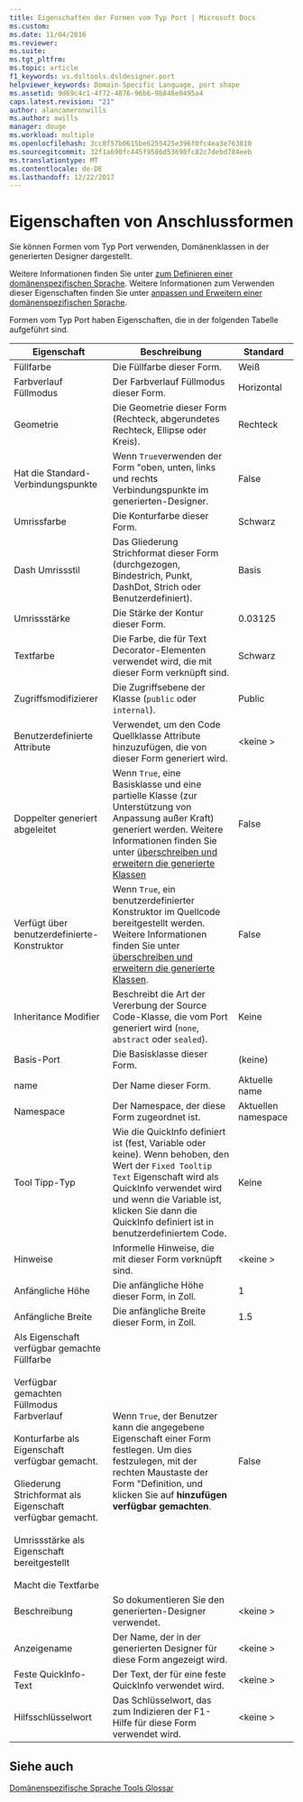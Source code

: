 ```yaml
---
title: Eigenschaften der Formen vom Typ Port | Microsoft Docs
ms.custom: 
ms.date: 11/04/2016
ms.reviewer: 
ms.suite: 
ms.tgt_pltfrm: 
ms.topic: article
f1_keywords: vs.dsltools.dsldesigner.port
helpviewer_keywords: Domain-Specific Language, port shape
ms.assetid: 9d69c4c1-4f72-4876-96b6-9b846e0495a4
caps.latest.revision: "21"
author: alancameronwills
ms.author: awills
manager: douge
ms.workload: multiple
ms.openlocfilehash: 3cc8f57b0615be6255425e396f0fc4ea3e763810
ms.sourcegitcommit: 32f1a690fc445f9586d53698fc82c7debd784eeb
ms.translationtype: MT
ms.contentlocale: de-DE
ms.lasthandoff: 12/22/2017
---
```

# <a name="properties-of-port-shapes"></a>Eigenschaften von Anschlussformen
Sie können Formen vom Typ Port verwenden, Domänenklassen in der generierten Designer dargestellt.  
  
 Weitere Informationen finden Sie unter [zum Definieren einer domänenspezifischen Sprache](../modeling/how-to-define-a-domain-specific-language.md). Weitere Informationen zum Verwenden dieser Eigenschaften finden Sie unter [anpassen und Erweitern einer domänenspezifischen Sprache](../modeling/customizing-and-extending-a-domain-specific-language.md).  
  
 Formen vom Typ Port haben Eigenschaften, die in der folgenden Tabelle aufgeführt sind.  
  
|Eigenschaft|Beschreibung|Standard|  
|--------------|-----------------|-------------|  
|Füllfarbe|Die Füllfarbe dieser Form.|Weiß|  
|Farbverlauf Füllmodus|Der Farbverlauf Füllmodus dieser Form.|Horizontal|  
|Geometrie|Die Geometrie dieser Form (Rechteck, abgerundetes Rechteck, Ellipse oder Kreis).|Rechteck|  
|Hat die Standard-Verbindungspunkte|Wenn `True`verwenden der Form "oben, unten, links und rechts Verbindungspunkte im generierten-Designer.|False|  
|Umrissfarbe|Die Konturfarbe dieser Form.|Schwarz|  
|Dash Umrissstil|Das Gliederung Strichformat dieser Form (durchgezogen, Bindestrich, Punkt, DashDot, Strich oder Benutzerdefiniert).|Basis|  
|Umrissstärke|Die Stärke der Kontur dieser Form.|0.03125|  
|Textfarbe|Die Farbe, die für Text Decorator-Elementen verwendet wird, die mit dieser Form verknüpft sind.|Schwarz|  
|Zugriffsmodifizierer|Die Zugriffsebene der Klasse (`public` oder `internal`).|Public|  
|Benutzerdefinierte Attribute|Verwendet, um den Code Quellklasse Attribute hinzuzufügen, die von dieser Form generiert wird.|\<keine >|  
|Doppelter generiert abgeleitet|Wenn `True`, eine Basisklasse und eine partielle Klasse (zur Unterstützung von Anpassung außer Kraft) generiert werden. Weitere Informationen finden Sie unter [überschreiben und erweitern die generierte Klassen](../modeling/overriding-and-extending-the-generated-classes.md)|False|  
|Verfügt über benutzerdefinierte-Konstruktor|Wenn `True`, ein benutzerdefinierter Konstruktor im Quellcode bereitgestellt werden. Weitere Informationen finden Sie unter [überschreiben und erweitern die generierte Klassen](../modeling/overriding-and-extending-the-generated-classes.md).|False|  
|Inheritance Modifier|Beschreibt die Art der Vererbung der Source Code-Klasse, die vom Port generiert wird (`none`, `abstract` oder `sealed`).|Keine|  
|Basis-Port|Die Basisklasse dieser Form.|(keine)|  
|name|Der Name dieser Form.|Aktuelle name|  
|Namespace|Der Namespace, der diese Form zugeordnet ist.|Aktuellen namespace|  
|Tool Tipp-Typ|Wie die QuickInfo definiert ist (fest, Variable oder keine). Wenn behoben, den Wert der `Fixed Tooltip Text` Eigenschaft wird als QuickInfo verwendet wird und wenn die Variable ist, klicken Sie dann die QuickInfo definiert ist in benutzerdefiniertem Code.|Keine|  
|Hinweise|Informelle Hinweise, die mit dieser Form verknüpft sind.|\<keine >|  
|Anfängliche Höhe|Die anfängliche Höhe dieser Form, in Zoll.|1|  
|Anfängliche Breite|Die anfängliche Breite dieser Form, in Zoll.|1.5|  
|Als Eigenschaft verfügbar gemachte Füllfarbe<br /><br /> Verfügbar gemachten Füllmodus Farbverlauf<br /><br /> Konturfarbe als Eigenschaft verfügbar gemacht.<br /><br /> Gliederung Strichformat als Eigenschaft verfügbar gemacht.<br /><br /> Umrissstärke als Eigenschaft bereitgestellt<br /><br /> Macht die Textfarbe|Wenn `True`, der Benutzer kann die angegebene Eigenschaft einer Form festlegen. Um dies festzulegen, mit der rechten Maustaste der Form "Definition, und klicken Sie auf **hinzufügen verfügbar gemachten**.|False|  
|Beschreibung|So dokumentieren Sie den generierten-Designer verwendet.|\<keine >|  
|Anzeigename|Der Name, der in der generierten Designer für diese Form angezeigt wird.|\<keine >|  
|Feste QuickInfo-Text|Der Text, der für eine feste QuickInfo verwendet wird.|\<keine >|  
|Hilfsschlüsselwort|Das Schlüsselwort, das zum Indizieren der F1-Hilfe für diese Form verwendet wird.|\<keine >|  
  
## <a name="see-also"></a>Siehe auch  
 [Domänenspezifische Sprache Tools Glossar](http://msdn.microsoft.com/en-us/ca5e84cb-a315-465c-be24-76aa3df276aa)
